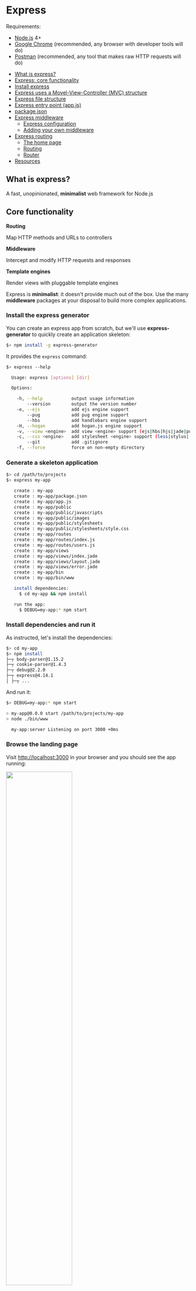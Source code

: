 # Express

Requirements:

* [Node.js][node] 4+
* [Google Chrome][chrome] (recommended, any browser with developer tools will do)
* [Postman][postman] (recommended, any tool that makes raw HTTP requests will do)

<!-- START doctoc generated TOC please keep comment here to allow auto update -->
<!-- DON'T EDIT THIS SECTION, INSTEAD RE-RUN doctoc TO UPDATE -->


- [What is express?](#what-is-express)
- [Express: core functionality](#express-core-functionality)
- [Install express](#install-express)
- [Express uses a Movel-View-Controller (MVC) structure](#express-uses-a-movel-view-controller-mvc-structure)
- [Express file structure](#express-file-structure)
- [Express entry point (app.js)](#express-entry-point-appjs)
- [package.json](#packagejson)
- [Express middleware](#express-middleware)
  - [Express configuration](#express-configuration)
  - [Adding your own middleware](#adding-your-own-middleware)
- [Express routing](#express-routing)
  - [The home page](#the-home-page)
  - [Routing](#routing)
  - [Router](#router)
- [Resources](#resources)

<!-- END doctoc generated TOC please keep comment here to allow auto update -->



## What is express?

<!-- slide-front-matter class: center, middle -->

A fast, unopinionated, **minimalist** web framework for Node.js



## Core functionality

<!-- slide-column 33 -->

**Routing**

Map HTTP methods and URLs to controllers

<!-- slide-column 33 -->

**Middleware**

Intercept and modify HTTP requests and responses

<!-- slide-column 33 -->

**Template engines**

Render views with pluggable template engines

<!-- slide-container -->

Express is **minimalist**: it doesn't provide much out of the box.
Use the many **middleware** packages at your disposal to build more complex applications.



### Install the express generator

You can create an express app from scratch, but we'll use **express-generator** to quickly create an application skeleton:

```bash
$> npm install -g express-generator
```

It provides the `express` command:

```bash
$> express --help

  Usage: express [options] [dir]

  Options:

    -h, --help           output usage information
        --version        output the version number
    -e, --ejs            add ejs engine support
        --pug            add pug engine support
        --hbs            add handlebars engine support
    -H, --hogan          add hogan.js engine support
    -v, --view <engine>  add view <engine> support (ejs|hbs|hjs|jade|pug|...
    -c, --css <engine>   add stylesheet <engine> support (less|stylus|...
        --git            add .gitignore
    -f, --force          force on non-empty directory
```



### Generate a skeleton application

```bash
$> cd /path/to/projects
$> express my-app

   create : my-app
   create : my-app/package.json
   create : my-app/app.js
   create : my-app/public
   create : my-app/public/javascripts
   create : my-app/public/images
   create : my-app/public/stylesheets
   create : my-app/public/stylesheets/style.css
   create : my-app/routes
   create : my-app/routes/index.js
   create : my-app/routes/users.js
   create : my-app/views
   create : my-app/views/index.jade
   create : my-app/views/layout.jade
   create : my-app/views/error.jade
   create : my-app/bin
   create : my-app/bin/www

   install dependencies:
     $ cd my-app && npm install

   run the app:
     $ DEBUG=my-app:* npm start
```



### Install dependencies and run it

As instructed, let's install the dependencies:

```bash
$> cd my-app
$> npm install
├─┬ body-parser@1.15.2
├─┬ cookie-parser@1.4.3
├─┬ debug@2.2.0
├─┬ express@4.14.1
│ ├─┬ ...
```

And run it:

```bash
$> DEBUG=my-app:* npm start

> my-app@0.0.0 start /path/to/projects/my-app
> node ./bin/www

  my-app:server Listening on port 3000 +0ms
```



### Browse the landing page

Visit [http://localhost:3000](http://localhost:3000) in your browser and you should see the app running:

<p class='center'><img src='images/express-running.png' width='60%' /></p>

In the terminal where you're running the app, you should also see that your request was **logged**:

```txt
  my-app:server Listening on port 3000 +0ms
GET / 200 321.805 ms - -
GET /stylesheets/style.css 200 2.457 ms - -
```



## Application structure

<!-- slide-front-matter class: center, middle -->



### The server component

Let's take a look at the generated files:

```txt
package.json
app.js
routes
  index.js
  users.js
bin
  www
```

* `package.json` is used to track **dependencies** with npm
* `app.js` is the **main script** that will create and configure the express app
* `routes` contains files that define the app's **routes and controllers**
* `bin/www` is the **entrypoint** (the script you execute to launch the app)

The above files are executed **locally** on your machine when you develop,
or **on the server** when you deploy to a host.



### The client component

The rest of the files are:

```txt
views
  index.jade
  layout.jade
  error.jade
public
  javascripts
  images
  stylesheets
    style.css
```

* `views` contains the page templates (written in [Jade][jade] by default)
  that will be rendered to HTML by the server and served to the browser
* `public` contains **static files** that will be served to the browser

### The package.json file

Let's take a look at the generated `package.json`:

```json
{
  "name": "my-app",
  "version": "0.0.0",
  "private": true,
  "scripts": {
    "start": "node ./bin/www"
  },
  "dependencies": {
    "body-parser": "~1.16.0",
    "cookie-parser": "~1.4.3",
    "debug": "~2.6.0",
    "express": "~4.14.1",
    "jade": "~1.11.0",
    "morgan": "~1.7.0",
    "serve-favicon": "~2.3.2"
  }
}
```

* There is a **start script** configured to launch the app with `npm start`
* A few **dependencies** are pre-installed to provide basic web app functionality



## Express entry point (app.js)

TODO: adapt (content copied from previous course's slides)

* Dependencies
* npm packages
* local modules
* start the server
* async callback



## Express middleware

TODO: adapt (content copied from previous course's slides)

* Incoming HTTP requests can be processed by multiple components, organized in a pipeline
* The components can inspect and even modify the incoming HTTP requests and HTTP responses (think about security, compression, etc.).
* Express.js calls these components "middleware" functions
* Middleware can be chained. They can intercept requests at different levels (all requests, requests under a certain path, requests handled by a specific router, etc.)
* Built-in middleware components are available (in separate npm modules).
* We will use the express.static middleware to serve static content (e.g. HTML)

https://expressjs.com/en/guide/using-middleware.html

* Application-level vs. routing-level middleware vs. error-handling middleware



### Adding your own middleware

TODO: adapt (content copied from previous course's slides)

* after standard middleware
* before error handling



## Express routing

TODO: adapt (content copied from previous course's slides)

* Routing consists in finding some piece of code (a function) to execute when an HTTP request has been issued.
* We will see later (in a few weeks) that routing can happen on the client side. Today, we are looking at routing on the server side.
* Routing is part of the typical Model-View-Controller (MVC) pattern implemented by web frameworks (not only in JavaScript, but also in other languages). 
* Routing consists in finding the right controller when a request comes in. 
* The controller will then get a model and delegate the rendering of a view to a template engine.



### The home page

TODO: adapt (content copied from previous course's slides)

* Express router
* Add the router as middleware (filtered by path)
* Define a route: `GET /`



### Routing

TODO: adapt (content copied from previous course's slides)

https://expressjs.com/en/guide/routing.html

* Route methods (GET, POST, PUT)
* Route paths (`/`, `/home`, `/students`)
* Request and response objects



### Router

TODO: adapt (content copied from previous course's slides)

* For large applications, it is better to split the controllers in multiple, isolated components. You should use multiple routers for that purpose.
* express.Router() creates a new router. (no need for r = new Router())

https://expressjs.com/en/4x/api.html#router



## Resources

http://expressjs.com/en/4x/api.html



[chrome]: https://www.google.com/chrome/
[jade]: https://www.npmjs.com/package/jade
[node]: https://nodejs.org/en/
[postman]: https://www.getpostman.com
